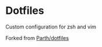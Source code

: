 # Dotfiles

Custom configuration for zsh and vim

Forked from [Parth/dotfiles](https://github.com/Parth/dotfiles)

